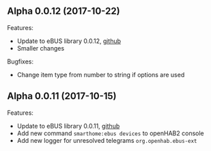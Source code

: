 ## Alpha 0.0.12 (2017-10-22)

Features:

  - Update to eBUS library 0.0.12, [github](https://github.com/csowada/ebus/tree/0.0.12)
  - Smaller changes
  
Bugfixes:

  - Change item type from number to string if options are used
  
## Alpha 0.0.11 (2017-10-15)

Features:

  - Update to eBUS library 0.0.11, [github](https://github.com/csowada/ebus/tree/0.0.11)
  - Add new command ``smarthome:ebus devices`` to openHAB2 console
  - Add new logger for unresolved telegrams ``org.openhab.ebus-ext``